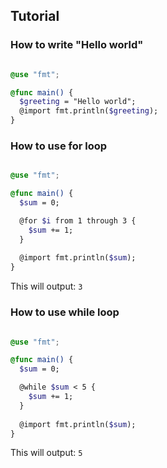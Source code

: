 ## Tutorial

### How to write "Hello world"

```scss

@use "fmt";

@func main() {
  $greeting = "Hello world";
  @import fmt.println($greeting);
}
```

### How to use for loop

```scss

@use "fmt";

@func main() {
  $sum = 0;

  @for $i from 1 through 3 {
    $sum += 1;
  }
  
  @import fmt.println($sum);
}
```
This will output: ```3```

### How to use while loop

```scss

@use "fmt";

@func main() {
  $sum = 0;

  @while $sum < 5 {
    $sum += 1;
  }
  
  @import fmt.println($sum);
}
```
This will output: ```5```
